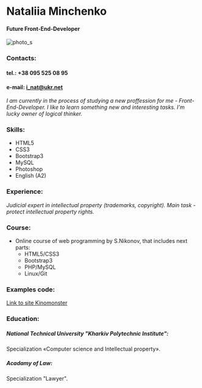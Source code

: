 # Nataliia Minchenko
#### Future Front-End-Developer
![photo_s](https://user-images.githubusercontent.com/79810557/109777480-6e7bf000-7c0c-11eb-9e54-79d5fca90310.jpg)
### Contacts:
#### tel.: +38 095 525 08 95
#### e-mail: i_nat@ukr.net
*I am currently in the process of studying a new proffession for me - Front-End-Developer.
I like to learn something new and interesting tasks. I'm lucky owner of logical thinker.*
### Skills:
  * HTML5
  * CSS3
  * Bootstrap3
  * MySQL
  * Photoshop
  * English (A2)

### Experience:
_Judicial expert in intellectual property (trademarks, copyright).
Main task - protect intellectual property rights._
### Course:
 * Online course of web programming by S.Nikonov, that includes next parts:
   * HTML5/CSS3
   * Bootstrap3
   * PHP/MySQL
   * Linux/Git

### Examples code:
[Link to site Kinomonster](https://natatala.github.io/Kinomonster/)
### Education:
##### National Technical University "Kharkiv Polytechnic Institute": 
Specialization «Computer science and Intellectual property».
##### Acadamy of Law:
Specialization "Lawyer".
